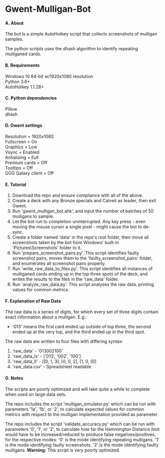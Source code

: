# Gwent-Mulligan-Bot

#### A. About

The bot is a simple AutoHotkey script that collects screenshots of mulligan samples.

The python scripts uses the dhash algorithm to identify repeating mulliganed cards.

#### B. Requirements

Windows 10 64-bit w/1920x1080 resolution  
Python 3.6+  
AutoHotkey 1.1.28+  

#### C. Python dependencies

Pillow  
dhash  

#### D. Gwent settings
Resolution = 1920x1080  
Fullscreen = On  
Graphics = Low  
Vsync = Enabled  
Antialising = Full  
Premium cards = Off  
Tooltips = Off  
GOG Galaxy client = Off  

#### E. Tutorial 

1. Download the repo and ensure compliance with all of the above.
2. Create a deck with any Bronze specials and Calveit as leader, then exit Gwent.
3. Run 'gwent_mulligan_bot.ahk', and input the number of batches of 50 mulligans to sample.
4. Let the bot run to completion uninterrupted. Any key press - even moving the mouse cursor a single pixel - might cause the bot to de-sync.
5. Create a folder named 'data' in the repo's root folder, then move all screenshots taken by the bot from Windows' built-in 'Pictures\Screenshots' folder to it.
6. Run 'prepare_screenshot_pairs.py'. This script identifies faulty screenshot pairs, moves them to the 'faulty_screenshot_pairs' folder, and enumerates all screenshot pairs properly.
7. Run 'write_raw_data_to_files.py'. This script identifies all instances of mulliganed cards ending up in the top three spots of the deck, and writes the results to the files in the 'raw_data' folder.
8. Run 'analyze_raw_data.py'. This script analyses the raw data, printing values for common metrics.

#### F. Explanation of Raw Data

The raw data is a series of digits, for which every set of three digits contain exact information about a mulligan. E.g.:

  * '013' means the first card ended up outside of top three, the second ended up at the very top, and the third ended up in the third spot.

The raw data are written to four files with differing syntax:
1. 'raw_data' - '013002100'
2. 'raw_data_ls' - \['013', '002', '100'\]
3. 'raw_data_ll' - \[\[0, 1, 3\], \[0, 0, 2\], \[1, 0, 0\]\]
4. 'raw_data.csv' - Spreadsheet readable

#### G. Notes

The scripts are poorly optimized and will take quite a while to complete when used on large data sets.

The repo includes the script 'mulligan_simulator.py' which can be run with parameters '1a', '1b', or '2', to calculate expected values for common metrics with respect to the mulligan implementation provided as parameter.

The repo includes the script 'validate_accuracy.py' which can be run with parameters '0', '1', or '2', to calculate how far the Hammington Distance limit would have to be increased/reduced to produce false negatives/positives, for the respective modes. '0' is the mode identifying repeating mulligans. '1' is the mode identifying faulty screenshots. '2' is the mode identifying faulty mulligans. **Warning:** This script is *very* poorly optimized.
